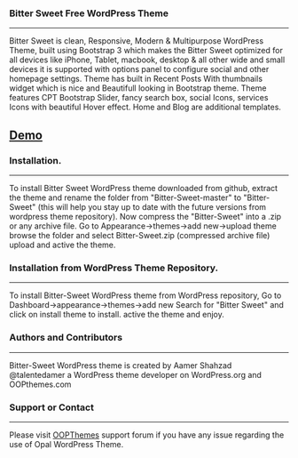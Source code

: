 ### Bitter Sweet Free WordPress Theme
-----------------------------

Bitter Sweet is clean, Responsive, Modern & Multipurpose WordPress Theme, built using Bootstrap 3 which makes the Bitter Sweet optimized for all devices like iPhone, Tablet, macbook, desktop & all other wide and small devices it is supported with options panel to configure social and other homepage settings. Theme has built in Recent Posts With thumbnails widget which is nice and Beautifull looking in Bootstrap theme. Theme features CPT Bootstrap Slider, fancy search box, social Icons, services Icons with beautiful Hover effect. Home and Blog are additional templates. 

## [Demo](oopthemes.com/shop/bittersweet/)

### Installation.
----------------
To install Bitter Sweet WordPress theme downloaded from github, extract the theme and rename the folder from "Bitter-Sweet-master" to "Bitter-Sweet" (this will help you stay up to date with the future versions from wordpress theme repository). Now compress the "Bitter-Sweet" into a .zip or any archive file.
Go to Appearance->themes->add new->upload theme
browse the folder and select Bitter-Sweet.zip (compressed archive file) upload and active the theme.

### Installation from WordPress Theme Repository.
-------------------------------------------------
To install Bitter-Sweet WordPress theme from WordPress repository,
Go to Dashboard->appearance->themes->add new
Search for "Bitter Sweet" and click on install theme to install.
active the theme and enjoy.

### Authors and Contributors
----------------------------
Bitter-Sweet WordPress theme is created by Aamer Shahzad @talentedamer a WordPress theme developer on WordPress.org and OOPthemes.com

### Support or Contact
----------------------
Please visit [OOPThemes](http://oopthemes.com) support forum if you have any issue regarding the use of Opal WordPress Theme.